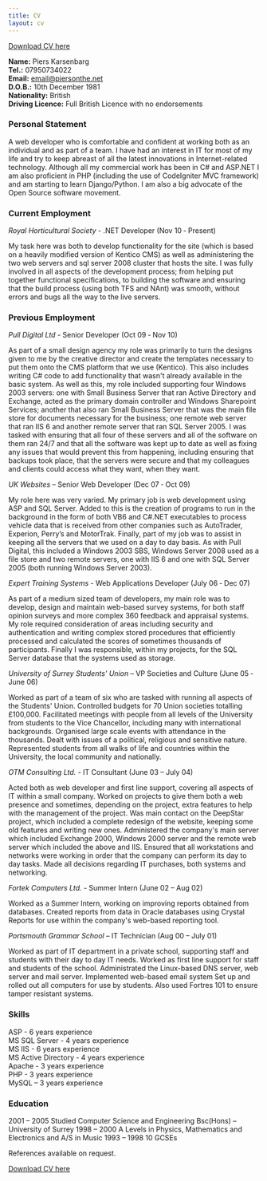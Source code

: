 ```yaml
---
title: CV
layout: cv
---
```


[Download CV here](/piers-karsenbarg-cv.pdf)

**Name:** Piers Karsenbarg  
**Tel.:** 07950734022  
**Email:** [email@piersonthe.net](mailto:email@piersonthe.net)  
**D.O.B.:** 10th December 1981  
**Nationality:** British  
**Driving Licence:** Full British Licence with no endorsements  

### Personal Statement

A web developer who is comfortable and confident at working both as an
individual and as part of a team. I have had an interest in IT for most of my
life and try to keep abreast of all the latest innovations in Internet-related
technology. Although all my commercial work has been in C# and ASP.NET I am
also proficient in PHP (including the use of CodeIgniter MVC framework) and am
starting to learn Django/Python. I am also a big advocate of the Open Source
software movement.

  
### Current Employment

_Royal Horticultural Society_ - .NET Developer (Nov 10 &dash; Present)

My task here was both to develop functionality for the site (which is based on
a heavily modified version of Kentico CMS) as well as administering the two
web servers and sql server 2008 cluster that hosts the site. I was fully
involved in all aspects of the development process; from helping put together
functional specifications, to building the software and ensuring that the
build process (using both TFS and NAnt) was smooth, without errors and bugs
all the way to the live servers.

### Previous Employment

  
_Pull Digital Ltd_ - Senior Developer (Oct 09 &dash; Nov 10)

As part of a small design agency my role was primarily to turn the designs
given to me by the creative director and create the templates necessary to put
them onto the CMS platform that we use (Kentico). This also includes writing
C# code to add functionality that wasn't already available in the basic
system. As well as this, my role included supporting four Windows 2003
servers: one with Small Business Server that ran Active Directory and
Exchange, acted as the primary domain controller and Windows Sharepoint
Services; another that also ran Small Business Server that was the main file
store for documents necessary for the business; one remote web server that ran
IIS 6 and another remote server that ran SQL Server 2005. I was tasked with
ensuring that all four of these servers and all of the software on them ran
24/7 and that all the software was kept up to date as well as fixing any
issues that would prevent this from happening, including ensuring that backups
took place, that the servers were secure and that my colleagues and clients
could access what they want, when they want.

  
_UK Websites_ – Senior Web Developer (Dec 07 &dash; Oct 09)

My role here was very varied. My primary job is web development using ASP and
SQL Server. Added to this is the creation of programs to run in the background
in the form of both VB6 and C#.NET executables to process vehicle data that is
received from other companies such as AutoTrader, Experion, Perry’s and
MotorTrak. Finally, part of my job was to assist in keeping all the servers
that we used on a day to day basis. As with Pull Digital, this included a
Windows 2003 SBS, Windows Server 2008 used as a file store and two remote
servers, one with IIS 6 and one with SQL Server 2005 (both running Windows
Server 2003).

  
_Expert Training Systems_ - Web Applications Developer (July 06 &dash; Dec 07)

As part of a medium sized team of developers, my main role was to develop,
design and maintain web-based survey systems, for both staff opinion surveys
and more complex 360 feedback and appraisal systems. My role required
consideration of areas including security and authentication and writing
complex stored procedures that efficiently processed and calculated the scores
of sometimes thousands of participants. Finally I was responsible, within my
projects, for the SQL Server database that the systems used as storage.

  
_University of Surrey Students' Union_ – VP Societies and Culture (June 05 &dash;
June 06)

Worked as part of a team of six who are tasked with running all aspects of the
Students' Union. Controlled budgets for 70 Union societies totalling £100,000.
Facilitated meetings with people from all levels of the University from
students to the Vice Chancellor, including many with international
backgrounds. Organised large scale events with attendance in the thousands.
Dealt with issues of a political, religious and sensitive nature. Represented
students from all walks of life and countries within the University, the local
community and nationally.

  
_OTM Consulting Ltd._ - IT Consultant (June 03 – July 04)

Acted both as web developer and first line support, covering all aspects of IT
within a small company. Worked on projects to give them both a web presence
and sometimes, depending on the project, extra features to help with the
management of the project. Was main contact on the DeepStar project, which
included a complete redesign of the website, keeping some old features and
writing new ones. Administered the company's main server which included
Exchange 2000, Windows 2000 server and the remote web server which included
the above and IIS. Ensured that all workstations and networks were working in
order that the company can perform its day to day tasks. Made all decisions
regarding IT purchases, both systems and networking.

  
_Fortek Computers Ltd._ - Summer Intern (June 02 – Aug 02)

Worked as a Summer Intern, working on improving reports obtained from
databases. Created reports from data in Oracle databases using Crystal Reports
for use within the company's web-based reporting tool.

  
_Portsmouth Grammar School_ – IT Technician (Aug 00 – July 01)

Worked as part of IT department in a private school, supporting staff and
students with their day to day IT needs. Worked as first line support for
staff and students of the school. Administrated the Linux-based DNS server,
web server and mail server. Implemented web-based email system Set up and
rolled out all computers for use by students. Also used Fortres 101 to ensure
tamper resistant systems.

  
### Skills
ASP - 6 years experience  
MS SQL Server - 4 years experience  
MS IIS - 6 years experience  
MS Active Directory - 4 years experience  
Apache - 3 years experience  
PHP - 3 years experience  
MySQL – 3 years experience

### Education

2001 – 2005 Studied Computer Science and Engineering Bsc(Hons) – University of
Surrey 1998 – 2000 A Levels in Physics, Mathematics and Electronics and A/S in
Music 1993 – 1998 10 GCSEs

References available on request.

[Download CV here](/piers-karsenbarg-cv.pdf)

